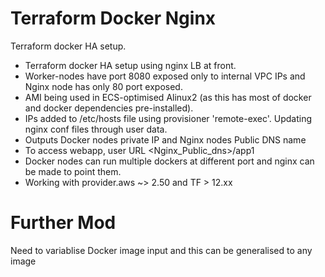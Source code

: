 # Terraform Docker Nginx

Terraform docker HA setup.

  - Terraform docker HA setup using nginx LB at front. 
  - Worker-nodes have port 8080 exposed only to internal VPC IPs and Nginx node has only 80 port exposed.
  - AMI being used in ECS-optimised Alinux2 (as this has most of docker and docker dependencies pre-installed).
  - IPs added to /etc/hosts file using provisioner 'remote-exec'. Updating nginx conf files through user data.
  - Outputs Docker nodes private IP and Nginx nodes Public DNS name
  - To access webapp, user URL <Nginx_Public_dns>/app1
  - Docker nodes can run multiple dockers at different port and nginx can be made to point them.
  - Working with provider.aws ~> 2.50 and TF > 12.xx

# Further Mod
Need to variablise Docker image input and this can be generalised to any image
